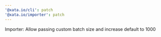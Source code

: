 ```yaml
---
'@xata.io/cli': patch
'@xata.io/importer': patch
---
```


Importer: Allow passing custom batch size and increase default to 1000
